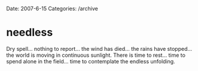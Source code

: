 Date: 2007-6-15
Categories: /archive

# needless

Dry spell... nothing to report... the wind has died... the rains have stopped... the world is moving in continuous sunlight.  There is time to rest... time to spend alone in the field... time to contemplate the endless unfolding.
